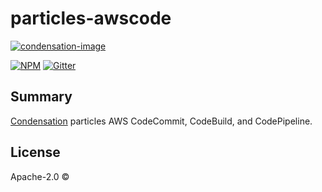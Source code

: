 # particles-awscode

[![condensation-image][condensation-image]][condensation-url]

[![NPM][npm-image]][npm-url]
[![Gitter][gitter-image]][gitter-url]

## Summary

[Condensation][condensation-url] particles AWS CodeCommit, CodeBuild, and CodePipeline.

## License
Apache-2.0 ©

[condensation-image]: https://raw.githubusercontent.com/SungardAS/condensation/master/docs/images/condensation_logo.png
[condensation-url]: https://github.com/SungardAS/condensation
[npm-image]: https://badge.fury.io/js/particles-awscode.svg
[npm-url]: https://npmjs.org/package/particles-awscode
[gitter-image]: https://badges.gitter.im/Join%20Chat.svg
[gitter-url]: https://gitter.im/SungardAS/condensation?utm_source=badge&utm_medium=badge&utm_campaign=pr-badge

